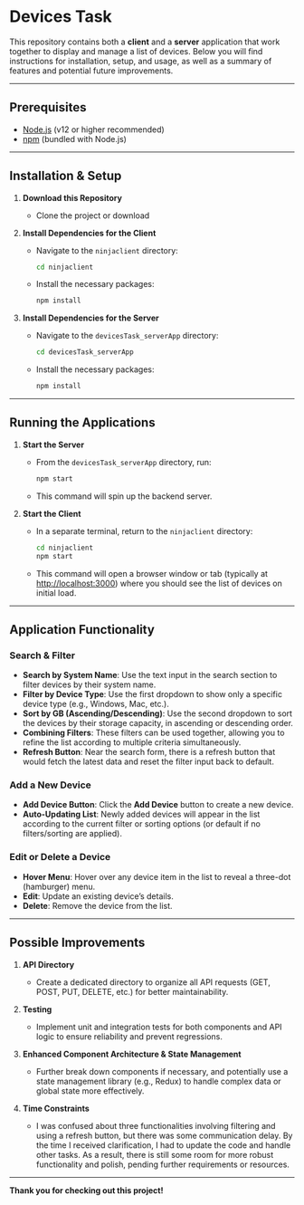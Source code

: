 # Devices Task

This repository contains both a **client** and a **server** application that work together to display and manage a list of devices. Below you will find instructions for installation, setup, and usage, as well as a summary of features and potential future improvements.

---

## Prerequisites

- [Node.js](https://nodejs.org/en/) (v12 or higher recommended)
- [npm](https://www.npmjs.com/) (bundled with Node.js)

---

## Installation & Setup

1. **Download this Repository**  
   - Clone the project or download

2. **Install Dependencies for the Client**  
   - Navigate to the `ninjaclient` directory:
     ```bash
     cd ninjaclient
     ```
   - Install the necessary packages:
     ```bash
     npm install
     ```

3. **Install Dependencies for the Server**  
   - Navigate to the `devicesTask_serverApp` directory:
     ```bash
     cd devicesTask_serverApp
     ```
   - Install the necessary packages:
     ```bash
     npm install
     ```

---

## Running the Applications

1. **Start the Server**  
   - From the `devicesTask_serverApp` directory, run:
     ```bash
     npm start
     ```
   - This command will spin up the backend server.

2. **Start the Client**  
   - In a separate terminal, return to the `ninjaclient` directory:
     ```bash
     cd ninjaclient
     npm start
     ```
   - This command will open a browser window or tab (typically at [http://localhost:3000](http://localhost:3000)) where you should see the list of devices on initial load.
---

## Application Functionality

### Search & Filter
- **Search by System Name**: Use the text input in the search section to filter devices by their system name.
- **Filter by Device Type**: Use the first dropdown to show only a specific device type (e.g., Windows, Mac, etc.).
- **Sort by GB (Ascending/Descending)**: Use the second dropdown to sort the devices by their storage capacity, in ascending or descending order.
- **Combining Filters**: These filters can be used together, allowing you to refine the list according to multiple criteria simultaneously.
- **Refresh Button**: Near the search form, there is a refresh button that would fetch the latest data and reset the filter input back to default.

### Add a New Device
- **Add Device Button**: Click the **Add Device** button to create a new device.
- **Auto-Updating List**: Newly added devices will appear in the list according to the current filter or sorting options (or default if no filters/sorting are applied).

### Edit or Delete a Device
- **Hover Menu**: Hover over any device item in the list to reveal a three-dot (hamburger) menu.
- **Edit**: Update an existing device’s details.
- **Delete**: Remove the device from the list.

---

## Possible Improvements

1. **API Directory**  
   - Create a dedicated directory to organize all API requests (GET, POST, PUT, DELETE, etc.) for better maintainability.

2. **Testing**  
   - Implement unit and integration tests for both components and API logic to ensure reliability and prevent regressions.

3. **Enhanced Component Architecture & State Management**  
   - Further break down components if necessary, and potentially use a state management library (e.g., Redux) to handle complex data or global state more effectively.

4. **Time Constraints**  
   - I was confused about three functionalities involving filtering and using a refresh button, but there was some communication delay. By the time I received clarification, I had to update the code and handle other tasks. As a result, there is still some room for more robust functionality and polish, pending further requirements or resources.

---

**Thank you for checking out this project!**  
